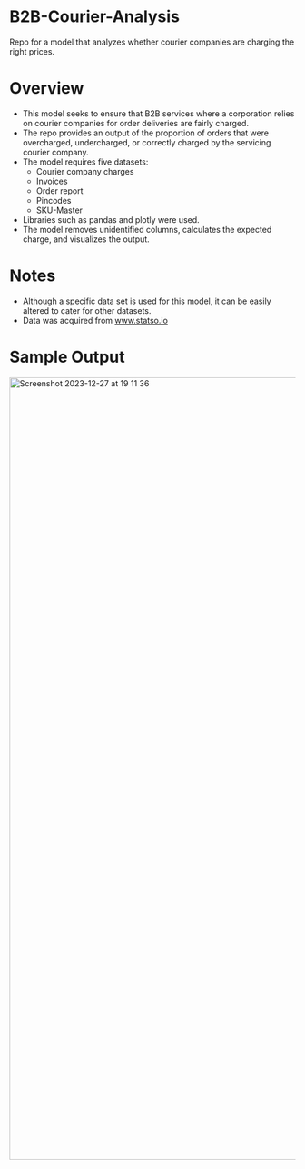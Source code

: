 # B2B-Courier-Analysis
Repo for a model that analyzes whether courier companies are charging the right prices.

# Overview
* This model seeks to ensure that B2B services where a corporation relies on courier companies for order deliveries are fairly charged.
* The repo provides an output of the proportion of orders that were overcharged, undercharged, or correctly charged by the servicing courier company.
* The model requires five datasets:
    * Courier company charges
    * Invoices
    * Order report
    * Pincodes
    * SKU-Master
* Libraries such as pandas and plotly were used.
* The model removes unidentified columns, calculates the expected charge, and visualizes the output.

# Notes
* Although a specific data set is used for this model, it can be easily altered to cater for other datasets.
* Data was acquired from www.statso.io

# Sample Output
<img width="1377" alt="Screenshot 2023-12-27 at 19 11 36" src="https://github.com/Timothy-Agboada/B2B-Courier-Analysis/assets/60673153/26900af4-0d5a-4d66-bff1-6779b4308f34">


